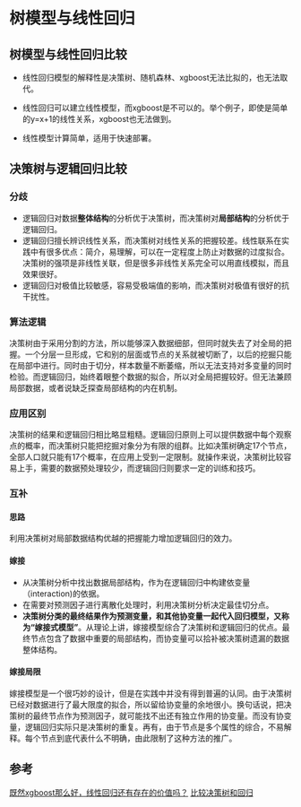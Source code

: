 # 树模型与线性回归

## 树模型与线性回归比较
* 线性回归模型的解释性是决策树、随机森林、xgboost无法比拟的，也无法取代。

* 线性回归可以建立线性模型，而xgboost是不可以的。举个例子，即使是简单的y=x+1的线性关系，xgboost也无法做到。

* 线性模型计算简单，适用于快速部署。

## 决策树与逻辑回归比较
### 分歧
* 逻辑回归对数据**整体结构**的分析优于决策树，而决策树对**局部结构**的分析优于逻辑回归。
* 逻辑回归擅长辨识线性关系，而决策树对线性关系的把握较差。线性联系在实践中有很多优点：简介，易理解，可以在一定程度上防止对数据的过度拟合。决策树的强项是非线性关联，但是很多非线性关系完全可以用直线模拟，而且效果很好。
* 逻辑回归对极值比较敏感，容易受极端值的影响，而决策树对极值有很好的抗干扰性。
### 算法逻辑
决策树由于采用分割的方法，所以能够深入数据细部，但同时就失去了对全局的把握。一个分层一旦形成，它和别的层面或节点的关系就被切断了，以后的挖掘只能在局部中进行。同时由于切分，样本数量不断萎缩，所以无法支持对多变量的同时检验。而逻辑回归，始终着眼整个数据的拟合，所以对全局把握较好。但无法兼顾局部数据，或者说缺乏探查局部结构的内在机制。
### 应用区别
决策树的结果和逻辑回归相比略显粗糙。逻辑回归原则上可以提供数据中每个观察点的概率，而决策树只能把挖掘对象分为有限的组群。比如决策树确定17个节点，全部人口就只能有17个概率，在应用上受到一定限制。就操作来说，决策树比较容易上手，需要的数据预处理较少，而逻辑回归则要求一定的训练和技巧。
### 互补
#### 思路
利用决策树对局部数据结构优越的把握能力增加逻辑回归的效力。
#### 嫁接
* 从决策树分析中找出数据局部结构，作为在逻辑回归中构建依变量（interaction)的依据。
* 在需要对预测因子进行离散化处理时，利用决策树分析决定最佳切分点。
* **决策树分类的最终结果作为预测变量，和其他协变量一起代入回归模型，又称为“嫁接式模型”**。从理论上讲，嫁接模型综合了决策树和逻辑回归的优点。最终节点包含了数据中重要的局部结构，而协变量可以拾补被决策树遗漏的数据整体结构。
#### 嫁接局限
嫁接模型是一个很巧妙的设计，但是在实践中并没有得到普遍的认同。由于决策树已经对数据进行了最大限度的拟合，所以留给协变量的余地很小。换句话说，把决策树的最终节点作为预测因子，就可能找不出还有独立作用的协变量。而没有协变量，逻辑回归实际只是决策树的重复。再有，由于节点是多个属性的综合，不易解释。每个节点到底代表什么不明确，由此限制了这种方法的推广。


## 参考
[既然xgboost那么好，线性回归还有存在的价值吗？](http://sofasofa.io/forum_main_post.php?postid=1001268)
[比较决策树和回归 ](http://blog.sina.com.cn/s/blog_652090850100gwxl.html)